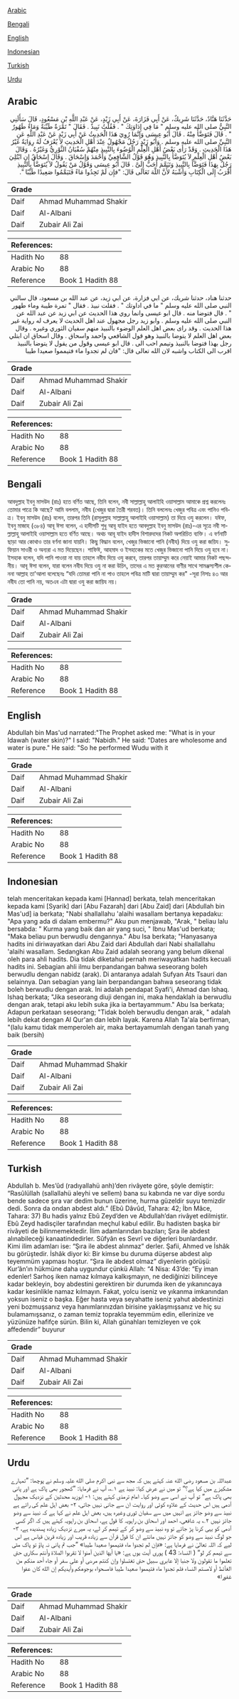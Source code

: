 [Arabic](#arabic)

[Bengali](#bengali)

[English](#english)

[Indonesian](#indonesian)

[Turkish](#turkish)

[Urdu](#urdu)

## Arabic


<div dir="rtl" lang="ar" style={{fontSize:'larger',backgroundColor:'#f8f9fa',padding:20}}>
حَدَّثَنَا هَنَّادٌ، حَدَّثَنَا شَرِيكٌ، عَنْ أَبِي فَزَارَةَ، عَنْ أَبِي زَيْدٍ، عَنْ عَبْدِ اللَّهِ بْنِ مَسْعُودٍ، قَالَ سَأَلَنِي النَّبِيُّ صلى الله عليه وسلم ‏"‏ مَا فِي إِدَاوَتِكَ ‏"‏ ‏.‏ فَقُلْتُ نَبِيذٌ ‏.‏ فَقَالَ ‏"‏ تَمْرَةٌ طَيِّبَةٌ وَمَاءٌ طَهُورٌ ‏"‏ ‏.‏ قَالَ فَتَوَضَّأَ مِنْهُ ‏.‏ قَالَ أَبُو عِيسَى وَإِنَّمَا رُوِيَ هَذَا الْحَدِيثُ عَنْ أَبِي زَيْدٍ عَنْ عَبْدِ اللَّهِ عَنِ النَّبِيِّ صلى الله عليه وسلم ‏.‏ وَأَبُو زَيْدٍ رَجُلٌ مَجْهُولٌ عِنْدَ أَهْلِ الْحَدِيثِ لاَ يُعْرَفُ لَهُ رِوَايَةٌ غَيْرُ هَذَا الْحَدِيثِ ‏.‏ وَقَدْ رَأَى بَعْضُ أَهْلِ الْعِلْمِ الْوُضُوءَ بِالنَّبِيذِ مِنْهُمْ سُفْيَانُ الثَّوْرِيُّ وَغَيْرُهُ ‏.‏ وَقَالَ بَعْضُ أَهْلِ الْعِلْمِ لاَ يُتَوَضَّأُ بِالنَّبِيذِ وَهُوَ قَوْلُ الشَّافِعِيِّ وَأَحْمَدَ وَإِسْحَاقَ ‏.‏ وَقَالَ إِسْحَاقُ إِنِ ابْتُلِيَ رَجُلٌ بِهَذَا فَتَوَضَّأَ بِالنَّبِيذِ وَتَيَمَّمَ أَحَبُّ إِلَىَّ ‏.‏ قَالَ أَبُو عِيسَى وَقَوْلُ مَنْ يَقُولُ لاَ يُتَوَضَّأُ بِالنَّبِيذِ أَقْرَبُ إِلَى الْكِتَابِ وَأَشْبَهُ لأَنَّ اللَّهَ تَعَالَى قَالَ‏:‏ ‏"‏فإِن لَمْ تَجِدُوا مَاءً فَتَيَمَّمُوا صَعِيدًا طَيِّبًا ‏"‏‏.‏
</div>
<div style={{backgroundColor:'#f8f9fa',padding:20, marginBottom: 10}}><table> <thead> <tr> <th>Grade</th> <th></th> </tr> </thead> <tbody> <tr><td>Daif</td><td>Ahmad Muhammad Shakir</td></tr><tr><td>Daif</td><td>Al-Albani</td></tr><tr><td>Daif</td><td>Zubair Ali Zai</td></tr></tbody></table><table> <thead> <tr> <th>References:</th> <th></th> </tr> </thead> <tbody><tr><td>Hadith No</td><td>88</td></tr><tr><td>Arabic No</td><td>88</td></tr><tr><td>Reference</td><td>Book 1 Hadith 88</td></tr></tbody></table></div>


<div dir="rtl" lang="ar" style={{fontSize:'larger',backgroundColor:'#f8f9fa',padding:20}}>
حدثنا هناد، حدثنا شريك، عن ابي فزارة، عن ابي زيد، عن عبد الله بن مسعود، قال سالني النبي صلى الله عليه وسلم " ما في اداوتك " . فقلت نبيذ . فقال " تمرة طيبة وماء طهور " . قال فتوضا منه . قال ابو عيسى وانما روي هذا الحديث عن ابي زيد عن عبد الله عن النبي صلى الله عليه وسلم . وابو زيد رجل مجهول عند اهل الحديث لا يعرف له رواية غير هذا الحديث . وقد راى بعض اهل العلم الوضوء بالنبيذ منهم سفيان الثوري وغيره . وقال بعض اهل العلم لا يتوضا بالنبيذ وهو قول الشافعي واحمد واسحاق . وقال اسحاق ان ابتلي رجل بهذا فتوضا بالنبيذ وتيمم احب الى . قال ابو عيسى وقول من يقول لا يتوضا بالنبيذ اقرب الى الكتاب واشبه لان الله تعالى قال: "فان لم تجدوا ماء فتيمموا صعيدا طيبا
</div>
<div style={{backgroundColor:'#f8f9fa',padding:20, marginBottom: 10}}><table> <thead> <tr> <th>Grade</th> <th></th> </tr> </thead> <tbody> <tr><td>Daif</td><td>Ahmad Muhammad Shakir</td></tr><tr><td>Daif</td><td>Al-Albani</td></tr><tr><td>Daif</td><td>Zubair Ali Zai</td></tr></tbody></table><table> <thead> <tr> <th>References:</th> <th></th> </tr> </thead> <tbody><tr><td>Hadith No</td><td>88</td></tr><tr><td>Arabic No</td><td>88</td></tr><tr><td>Reference</td><td>Book 1 Hadith 88</td></tr></tbody></table></div>

## Bengali


<div dir="ltr" lang="bn" style={{fontSize:'larger',backgroundColor:'#f8f9fa',padding:20}}>
আবদুল্লাহ ইবনু মাসউদ (রাঃ) হতে বর্ণিত আছে, তিনি বলেন, নবী সাল্লাল্লাহু আলাইহি ওয়াসাল্লাম আমাকে প্রশ্ন করলেনঃ তোমার পাত্রে কি আছে? আমি বললাম, নবীয (খেজুর দ্বারা তৈরী শরবত)। তিনি বললেনঃ খেজুর পবিত্র এবং পানিও পবিত্র। ইবনু মাসউদ (রাঃ) বলেন, তারপর তিনি (রাসূলুল্লাহ সাল্লাল্লাহু আলাইহি ওয়াসাল্লাম) তা দিয়ে ওযু করলেন। যঈফ, ইবনু মাজাহ (৩৮৪) আবূ ঈসা বলেন, এ হাদীসটি শুধু আবূ যাইদ হতে আবদুল্লাহ ইবনু মাসউদ (রাঃ)-এর সূত্রে নবী সাল্লাল্লাহু আলাইহি ওয়াসাল্লাম হতে বর্ণিত আছে। অথচ আবূ যাইদ হাদীস বিশারদদের নিকট অপরিচিত ব্যক্তি। এ বর্ণনাটি ছাড়া আর কোথাও তার বর্ণনা জানা যায়নি। কিছু বিদ্ধান বলেন, খেজুর ভিজানো পানি (নবীয) দিয়ে ওযু করা জয়িয। সুফিয়ান সাওরী ও অন্যরা এ মত দিয়েছেন। শাফিঈ, আহমাদ ও ইসহাকের মতে খেজুর ভিজানো পানি দিয়ে ওযু হবে না। ইসহাক বলেন, যদি পানি পাওয়া না যায় তাহলে নবীয দিয়ে ওযু করবে, তারপর তায়াম্মুম করে নেয়াই আমার নিকট পছন্দনীয়। আবূ ঈসা বলেন, যারা বলেন নবীয দিয়ে ওযু না করা উচিৎ, তাদের এ মত কুরআনের বাণীর সাথে সামঞ্জস্যশীল কেননা আল্লাহ তা'আলা বলেছেনঃ “যদি তোমরা পানি না পাও তাহলে পবিত্র মাটি দ্বারা তায়াম্মুম কর" -সূরা নিসাঃ ৪৩ আর নবীয তো পানি নয়, অতএব এটা দ্বারা ওযু করা জায়িয নয়।
</div>
<div style={{backgroundColor:'#f8f9fa',padding:20, marginBottom: 10}}><table> <thead> <tr> <th>Grade</th> <th></th> </tr> </thead> <tbody> <tr><td>Daif</td><td>Ahmad Muhammad Shakir</td></tr><tr><td>Daif</td><td>Al-Albani</td></tr><tr><td>Daif</td><td>Zubair Ali Zai</td></tr></tbody></table><table> <thead> <tr> <th>References:</th> <th></th> </tr> </thead> <tbody><tr><td>Hadith No</td><td>88</td></tr><tr><td>Arabic No</td><td>88</td></tr><tr><td>Reference</td><td>Book 1 Hadith 88</td></tr></tbody></table></div>

## English


<div dir="ltr" lang="en" style={{fontSize:'larger',backgroundColor:'#f8f9fa',padding:20}}>
Abdullah bin Mas'ud narrated:"The Prophet asked me: "What is in your Idawah (water skin)?" I said: "Nabidh." He said: "Dates are wholesome and water is pure." He said: "So he performed Wudu with it
</div>
<div style={{backgroundColor:'#f8f9fa',padding:20, marginBottom: 10}}><table> <thead> <tr> <th>Grade</th> <th></th> </tr> </thead> <tbody> <tr><td>Daif</td><td>Ahmad Muhammad Shakir</td></tr><tr><td>Daif</td><td>Al-Albani</td></tr><tr><td>Daif</td><td>Zubair Ali Zai</td></tr></tbody></table><table> <thead> <tr> <th>References:</th> <th></th> </tr> </thead> <tbody><tr><td>Hadith No</td><td>88</td></tr><tr><td>Arabic No</td><td>88</td></tr><tr><td>Reference</td><td>Book 1 Hadith 88</td></tr></tbody></table></div>

## Indonesian


<div dir="ltr" lang="id" style={{fontSize:'larger',backgroundColor:'#f8f9fa',padding:20}}>
telah menceritakan kepada kami [Hannad] berkata, telah menceritakan kepada kami [Syarik] dari [Abu Fazarah] dari [Abu Zaid] dari [Abdullah bin Mas'ud] ia berkata; "Nabi shallallahu 'alaihi wasallam bertanya kepadaku: "Apa yang ada di dalam embermu?" Aku pun menjawab, "Arak, " beliau lalu bersabda: " Kurma yang baik dan air yang suci, " Ibnu Mas'ud berkata; "Maka beliau pun berwudlu dengannya." Abu Isa berkata; "Hanyasanya hadits ini diriwayatkan dari Abu Zaid dari Abdullah dari Nabi shallallahu 'alaihi wasallam. Sedangkan Abu Zaid adalah seorang yang belum dikenal oleh para ahli hadits. Dia tidak diketahui pernah meriwayatkan hadits kecuali hadits ini. Sebagian ahli ilmu berpandangan bahwa seseorang boleh berwudlu dengan nabidz (arak). Di antaranya adalah Sufyan Ats Tsauri dan selainnya. Dan sebagian yang lain berpandangan bahwa seseorang tidak boleh berwudlu dengan arak. Ini adalah pendapat Syafi'i, Ahmad dan Ishaq. Ishaq berkata; "Jika seseorang diuji dengan ini, maka hendaklah ia berwudlu dengan arak, tetapi aku lebih suka jika ia bertayammum." Abu Isa berkata; Adapun perkataan seseorang; "Tidak boleh berwudlu dengan arak, " adalah lebih dekat dengan Al Qur'an dan lebih layak. Karena Allah Ta'ala berfirman, "(lalu kamu tidak memperoleh air, maka bertayamumlah dengan tanah yang baik (bersih)
</div>
<div style={{backgroundColor:'#f8f9fa',padding:20, marginBottom: 10}}><table> <thead> <tr> <th>Grade</th> <th></th> </tr> </thead> <tbody> <tr><td>Daif</td><td>Ahmad Muhammad Shakir</td></tr><tr><td>Daif</td><td>Al-Albani</td></tr><tr><td>Daif</td><td>Zubair Ali Zai</td></tr></tbody></table><table> <thead> <tr> <th>References:</th> <th></th> </tr> </thead> <tbody><tr><td>Hadith No</td><td>88</td></tr><tr><td>Arabic No</td><td>88</td></tr><tr><td>Reference</td><td>Book 1 Hadith 88</td></tr></tbody></table></div>

## Turkish


<div dir="ltr" lang="tr" style={{fontSize:'larger',backgroundColor:'#f8f9fa',padding:20}}>
Abdullah b. Mes’ûd (radıyallahü anh)’den rivâyete göre, şöyle demiştir: “Rasûlüllah (sallallahü aleyhi ve sellem) bana su kabında ne var diye sordu bende sadece şıra var dedim bunun üzerine, hurma güzeldir suyu temizdir dedi. Sonra da ondan abdest aldı.” (Ebû Dâvûd, Tahara: 42; İbn Mâce, Tahara: 37) Bu hadis yalnız Ebû Zeyd’den ve Abdullah’dan rivâyet edilmiştir. Ebû Zeyd hadisçiler tarafından meçhul kabul edilir. Bu hadisten başka bir rivâyeti de bilinmemektedir. İlim adamlarından bazıları; Şıra ile abdest alınabileceği kanaatindedirler. Sûfyân es Sevrî ve diğerleri bunlardandır. Kimi ilim adamları ise: “Şıra ile abdest alınmaz” derler. Şafii, Ahmed ve İshâk bu görüştedir. İshâk diyor ki: Bir kimse bu duruma düşerse abdest alıp teyemmüm yapması hoştur. “Şıra ile abdest olmaz” diyenlerin görüşü: Kur’ân’ın hükmüne daha uygundur çünkü Allah: “4 Nisa: 43’de: “Ey iman edenler! Sarhoş iken namaz kılmaya kalkışmayın, ne dediğinizi bilinceye kadar bekleyin, boy abdestini gerektiren bir durumda iken de yıkanıncaya kadar kesinlikle namaz kılmayın. Fakat, yolcu iseniz ve yıkanma imkanından yoksun iseniz o başka. Eğer hasta veya seyahatte iseniz yahut abdestinizi yeni bozmuşsanız veya hanımlarınızdan birisine yaklaşmışsanız ve hiç su bulamamışsanız, o zaman temiz toprakla teyemmüm edin, ellerinize ve yüzünüze hafifçe sürün. Bilin ki, Allah günahları temizleyen ve çok affedendir” buyurur
</div>
<div style={{backgroundColor:'#f8f9fa',padding:20, marginBottom: 10}}><table> <thead> <tr> <th>Grade</th> <th></th> </tr> </thead> <tbody> <tr><td>Daif</td><td>Ahmad Muhammad Shakir</td></tr><tr><td>Daif</td><td>Al-Albani</td></tr><tr><td>Daif</td><td>Zubair Ali Zai</td></tr></tbody></table><table> <thead> <tr> <th>References:</th> <th></th> </tr> </thead> <tbody><tr><td>Hadith No</td><td>88</td></tr><tr><td>Arabic No</td><td>88</td></tr><tr><td>Reference</td><td>Book 1 Hadith 88</td></tr></tbody></table></div>

## Urdu


<div dir="rtl" lang="ur" style={{fontSize:'larger',backgroundColor:'#f8f9fa',padding:20}}>
عبداللہ بن مسعود رضی الله عنہ کہتے ہیں کہ مجھ سے نبی اکرم صلی الله علیہ وسلم نے پوچھا: ”تمہارے مشکیزے میں کیا ہے؟“ تو میں نے عرض کیا: نبیذ ہے ۱؎، آپ نے فرمایا: ”کھجور بھی پاک ہے اور پانی بھی پاک ہے“ تو آپ نے اسی سے وضو کیا۔ امام ترمذی کہتے ہیں: ۱- ابوزید محدثین کے نزدیک مجہول آدمی ہیں اس حدیث کے علاوہ کوئی اور روایت ان سے جانی نہیں جاتی، ۲- بعض اہل علم کی رائے ہے نبیذ سے وضو جائز ہے انہیں میں سے سفیان ثوری وغیرہ ہیں، بعض اہل علم نے کہا ہے کہ نبیذ سے وضو جائز نہیں ۲؎ یہ شافعی، احمد اور اسحاق بن راہویہ کا قول ہے، اسحاق بن راہویہ کہتے ہیں کہ اگر کسی آدمی کو یہی کرنا پڑ جائے تو وہ نبیذ سے وضو کر کے تیمم کر لے، یہ میرے نزدیک زیادہ پسندیدہ ہے، ۳- جو لوگ نبیذ سے وضو کو جائز نہیں مانتے ان کا قول قرآن سے زیادہ قریب اور زیادہ قرین قیاس ہے اس لیے کہ اللہ تعالیٰ نے فرمایا ہے: «فإن لم تجدوا ماء فتيمموا صعيدا طيبا» ”جب تم پانی نہ پاؤ تو پاک مٹی سے تیمم کر لو“ ( النساء: 43 ) پوری آیت یوں ہے: «يا أيها الذين آمنوا لا تقربوا الصلاة وأنتم سكارى حتى تعلموا ما تقولون ولا جنبا إلا عابري سبيل حتى تغتسلوا وإن كنتم مرضى أو على سفر أو جاء أحد منكم من الغآئط أو لامستم النساء فلم تجدوا ماء فتيمموا صعيدا طيبا فامسحواء بوجوهكم وأيديكم إن الله كان عفوا غفورا»
</div>
<div style={{backgroundColor:'#f8f9fa',padding:20, marginBottom: 10}}><table> <thead> <tr> <th>Grade</th> <th></th> </tr> </thead> <tbody> <tr><td>Daif</td><td>Ahmad Muhammad Shakir</td></tr><tr><td>Daif</td><td>Al-Albani</td></tr><tr><td>Daif</td><td>Zubair Ali Zai</td></tr></tbody></table><table> <thead> <tr> <th>References:</th> <th></th> </tr> </thead> <tbody><tr><td>Hadith No</td><td>88</td></tr><tr><td>Arabic No</td><td>88</td></tr><tr><td>Reference</td><td>Book 1 Hadith 88</td></tr></tbody></table></div>